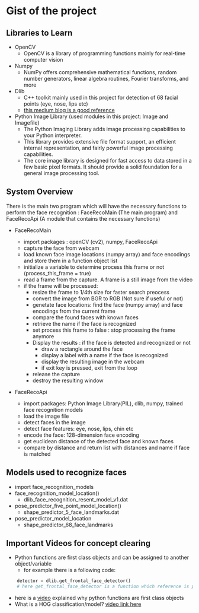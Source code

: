 # Gist of the project

## Libraries to Learn

- OpenCV
  - OpenCV is a library of programming functions mainly for real-time computer vision
- Numpy
  - NumPy offers comprehensive mathematical functions, random number generators, linear algebra routines, Fourier transforms, and more
- Dlib
  - C++ toolkit mainly used in this project for detection of 68 facial points (eye, nose, lips etc) 
  - [this medium blog is a good reference](https://towardsdatascience.com/facial-mapping-landmarks-with-dlib-python-160abcf7d672)
- Python Image Library (used modules in this project: Image and Imagefile)
  - The Python Imaging Library adds image processing capabilities to your Python interpreter.
  - This library provides extensive file format support, an efficient internal representation, and fairly powerful image processing capabilities.
  - The core image library is designed for fast access to data stored in a few basic pixel formats. It should provide a solid foundation for a general image processing tool.

## System Overview

There is the main two program which will have the necessary functions to perform the face recognition
: FaceRecoMain (The main program) and FaceRecoApi (A module that contains the necessary functions)

- FaceRecoMain
  - import packages : openCV (cv2), numpy, FaceRecoApi
  - capture the face from webcam
  - load known face image locations (numpy array) and face encodings and store them in a function object list
  - initialize a variable to determine process this frame or not (process_this_frame = true)
  - read a frame from the capture. A frame is a still image from the video
  - if the frame will be processed:
    - resize the frame to 1/4th size for faster search preocess
    - convert the image from BGR to RGB (Not sure if useful or not)
    - genetate face locations: find the face (numpy array) and face encodings from the current frame
    - compare the found faces with known faces
    - retrieve the name if the face is recognized
    - set process this frame to false : stop processing the frame anymore
    - Display the results : if the face is detected and recognized or not
      - draw a rectangle around the face
      - display a label with a name if the face is recognized
      - display the resulting image in the webcam
      - if exit key is pressed, exit from the loop
    - release the capture
    - destroy the resulting window

- FaceRecoApi
  - import packages: Python Image Library(PIL), dlib, numpy, trained face recognition models
  - load the image file
  - detect faces in the image
  - detect face features: eye, nose, lips, chin etc
  - encode the face: 128-dimension face encoding
  - get euclidean distance of the detected face and known faces
  - compare by distance and return list with distances and name if face is matched

## Models used to recognize faces

- import face_recognition_models
- face_recognition_model_location()
  - dlib_face_recognition_resent_model_v1.dat
- pose_predictor_five_point_model_location()
  - shape_predictor_5_face_landmarks.dat
- pose_predictor_model_location
  - shape_predictor_68_face_landmarks

## Important Videos for concept clearing

- Python functions are first class objects and can be assigned to another object/variable
  - for example there is a following code: 

```python
    detector = dlib.get_frontal_face_detector()
    # here get_frontal_face_detector is a function which reference is passed to the object detector. Now detector is a function object which is like a pointer to the function get_frontal_face_detector()
```

  - here is a [video](https://www.youtube.com/watch?v=p8RU0JH2xb8) explained why python functions are first class objects
  - What is a HOG classification/model? [video link here](https://www.youtube.com/watch?v=thcB1NcorV8)